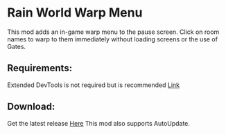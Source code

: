 # Rain World Warp Menu

This mod adds an in-game warp menu to the pause screen. Click on room names to warp to them immediately without loading screens or the use of Gates.

## Requirements:
Extended DevTools is not required but is recommended [Link](https://drive.google.com/file/d/1X9EQbZ__lla36YLKYijvwsshyEwy7QA7/view)

## Download:

Get the latest release [Here](https://github.com/LeeMoriya/Warp/releases/tag/v1.15)
This mod also supports AutoUpdate.
